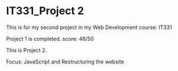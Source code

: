 # IT331_Project 2
This is for my second project in my Web Development course: IT331 

Project 1 is completed. score: 48/50

This is Project 2.

Focus: JavaScript and Restructuring the website